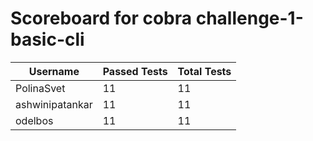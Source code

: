 # Scoreboard for cobra challenge-1-basic-cli

| Username   | Passed Tests | Total Tests |
|------------|--------------|-------------|
| PolinaSvet | 11 | 11 |
| ashwinipatankar | 11 | 11 |
| odelbos | 11 | 11 |
